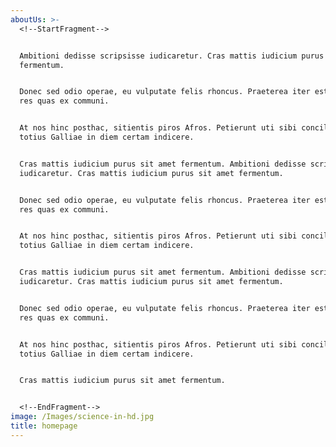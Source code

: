 ```yaml
---
aboutUs: >-
  <!--StartFragment-->


  Ambitioni dedisse scripsisse iudicaretur. Cras mattis iudicium purus sit amet
  fermentum.


  Donec sed odio operae, eu vulputate felis rhoncus. Praeterea iter est quasdam
  res quas ex communi.


  At nos hinc posthac, sitientis piros Afros. Petierunt uti sibi concilium
  totius Galliae in diem certam indicere.


  Cras mattis iudicium purus sit amet fermentum. Ambitioni dedisse scripsisse
  iudicaretur. Cras mattis iudicium purus sit amet fermentum.


  Donec sed odio operae, eu vulputate felis rhoncus. Praeterea iter est quasdam
  res quas ex communi.


  At nos hinc posthac, sitientis piros Afros. Petierunt uti sibi concilium
  totius Galliae in diem certam indicere.


  Cras mattis iudicium purus sit amet fermentum. Ambitioni dedisse scripsisse
  iudicaretur. Cras mattis iudicium purus sit amet fermentum.


  Donec sed odio operae, eu vulputate felis rhoncus. Praeterea iter est quasdam
  res quas ex communi.


  At nos hinc posthac, sitientis piros Afros. Petierunt uti sibi concilium
  totius Galliae in diem certam indicere.


  Cras mattis iudicium purus sit amet fermentum.


  <!--EndFragment-->
image: /Images/science-in-hd.jpg
title: homepage
---
```

